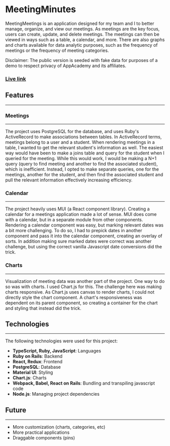 # MeetingMinutes

MeetingMeetings is an application designed for my team and I to better manage, organize, and view our meetings. As meetings are the key focus, users can create, update, and delete meetings. The meetings can then be viewed in ways such as a table, a calendar, and more. There are also graphs and charts available for data analytic purposes, such as the frequency of meetings or the frequency of meeting categories.

Disclaimer: The public version is seeded with fake data for purposes of a demo to respect privacy of AppAcademy and its affiliates. 

### [Live link](https://meeting-minutes-95bb945cb360.herokuapp.com/)

## Features

----------------------------------------------------------------------------------

### Meetings

--------------------------------------------------------------------------------

The project uses PostgreSQL for the database, and uses Ruby's ActiveRecord to make associations between tables. In ActiveRecord terms, meetings belong to a user and a student. When rendering meetings in a table, I wanted to get the relevant student's information as well. The easiest way would have been to make a joins table and query for the student when I queried for the meeting. While this would work, I would be making a N+1 query (query to find meeting and another to find the associated student), which is inefficient. Instead, I opted to make separate queries, one for the meetings, another for the student, and then find the associated student and pull the relevant information effectively increasing efficiency. 


### Calendar

---------------------------------------------------------------------------

The project heavily uses MUI (a React component library). Creating a calendar for a meetings application made a lot of sense. MUI does come with a calendar, but in a separate module from other components. Rendering a calendar component was easy, but marking relevant dates was a bit more challenging. To do so, I had to prepick dates in another component and pass it into the calendar component, creating an overlay of sorts. In addition making sure marked dates were correct was another challenge, but using the correct vanilla Javascript date conversions did the trick.


### Charts

-------------------------------------------------------------------------------

Visualization of meeting data was another part of the project. One way to do so was with charts. I used Chart.js for this. The challenge here was making charts responsive. As Chart.js uses canvas to render charts, I could not directly style the chart component. A chart's responsiveness was dependent on its parent component, so creating a container for the chart and styling that instead did the trick.

## Technologies

----------------------------------------------------------------------

The following technologies were used for this project:

* **TypeScript, Ruby, JavaScript**: Languages
* **Ruby on Rails**: Backend
* **React, Redux**: Frontend
* **PostgreSQL**: Database
* **Material UI**: Styling
* **Chart.js**: Charts
* **Webpack, Babel, React on Rails**: Bundling and transpiling javascript code
* **Node.js**: Managing project dependencies

## Future

-------------------------------------------------------------

* More customization (charts, categories, etc)
* More practical applications
* Draggable components (pins)